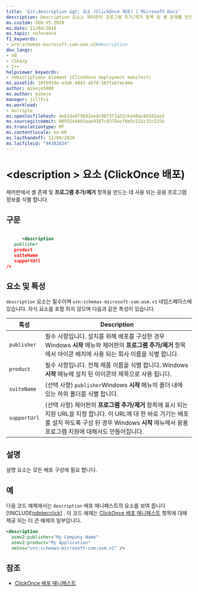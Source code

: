 ```yaml
---
title: '&lt;description &gt; 요소 (ClickOnce 배포) | Microsoft Docs'
description: Description 요소는 제어판의 프로그램 추가/제거 항목 및 셸 존재를 만드는 데 사용 되는 응용 프로그램 정보를 식별 합니다.
ms.custom: SEO-VS-2020
ms.date: 11/04/2016
ms.topic: reference
f1_keywords:
- urn:schemas-microsoft-com:asm.v2#description
dev_langs:
- VB
- CSharp
- C++
helpviewer_keywords:
- <description> element [ClickOnce deployment manifest]
ms.assetid: 18f6919e-a3ab-4942-a57d-167fabfac44e
author: mikejo5000
ms.author: mikejo
manager: jillfra
ms.workload:
- multiple
ms.openlocfilehash: 4eb1de8f5692eedc9673f1a22cb448ac8d102ae5
ms.sourcegitcommit: 0893244403aae9187c9375ecf0e5c221c32c225b
ms.translationtype: MT
ms.contentlocale: ko-KR
ms.lasthandoff: 11/09/2020
ms.locfileid: "94382834"
---
```

# <a name="ltdescriptiongt-element-clickonce-deployment"></a>&lt;description &gt; 요소 (ClickOnce 배포)
제어판에서 셸 존재 및 **프로그램 추가/제거** 항목을 만드는 데 사용 되는 응용 프로그램 정보를 식별 합니다.

## <a name="syntax"></a>구문

```xml

      <description 
   publisher 
   product
   suiteName
   supportUrl
/>
```

## <a name="elements-and-attributes"></a>요소 및 특성
 `description` 요소는 필수이며 `urn:schemas-microsoft-com:asm.v1` 네임스페이스에 있습니다. 자식 요소를 포함 하지 않으며 다음과 같은 특성이 있습니다.

|특성|Description|
|---------------|-----------------|
|`publisher`|필수 사항입니다. 설치를 위해 배포를 구성한 경우 Windows **시작** 메뉴와 제어판의 **프로그램 추가/제거** 항목에서 아이콘 배치에 사용 되는 회사 이름을 식별 합니다.|
|`product`|필수 사항입니다. 전체 제품 이름을 식별 합니다. Windows **시작** 메뉴에 설치 된 아이콘의 제목으로 사용 됩니다.|
|`suiteName`|(선택 사항) `publisher`Windows **시작** 메뉴의 폴더 내에 있는 하위 폴더를 식별 합니다.|
|`supportUrl`|(선택 사항) 제어판의 **프로그램 추가/제거** 항목에 표시 되는 지원 URL을 지정 합니다. 이 URL에 대 한 바로 가기는 배포를 설치 하도록 구성 된 경우 Windows **시작** 메뉴에서 응용 프로그램 지원에 대해서도 만들어집니다.|

## <a name="remarks"></a>설명
 설명 요소는 모든 배포 구성에 필요 합니다.

## <a name="example"></a>예
 다음 코드 예제에서는 `description` 배포 매니페스트의 요소를 보여 줍니다 [!INCLUDE[ndptecclick](../deployment/includes/ndptecclick_md.md)] . 이 코드 예제는 [ClickOnce 배포 매니페스트](../deployment/clickonce-deployment-manifest.md) 항목에 대해 제공 되는 더 큰 예제의 일부입니다.

```xml
<description
  asmv2:publisher="My Company Name"
  asmv2:product="My Application"
  xmlns="urn:schemas-microsoft-com:asm.v1" />
```

## <a name="see-also"></a>참조
- [ClickOnce 배포 매니페스트](../deployment/clickonce-deployment-manifest.md)